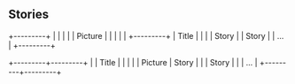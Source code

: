 Stories
---

+---------+
|         |
|         |
| Picture |
|         |
|         |
+---------+
| Title   |
|         |
| Story   |
| Story   |
|   ...   |
+---------+

+---------+---------+
|         | Title   |
|         |         |
| Picture | Story   |
|         | Story   |
|         |   ...   |
+---------+---------+
